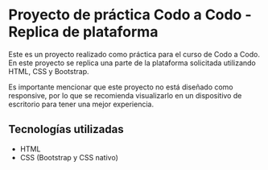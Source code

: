 # Proyecto de práctica Codo a Codo - Replica de plataforma

Este es un proyecto realizado como práctica para el curso de Codo a Codo. En este proyecto se replica una parte de la plataforma solicitada utilizando HTML, CSS y Bootstrap.

Es importante mencionar que este proyecto no está diseñado como responsive, por lo que se recomienda visualizarlo en un dispositivo de escritorio para tener una mejor experiencia.

## Tecnologías utilizadas

- HTML
- CSS (Bootstrap y CSS nativo)
